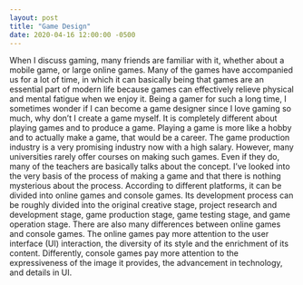```yaml
---
layout: post
title: "Game Design"
date: 2020-04-16 12:00:00 -0500
---
```


When I discuss gaming, many friends are familiar with it, whether about a mobile game, or large online games. Many of the games have accompanied us for a lot of time, in which it can basically being that games are an essential part of modern life because games can effectively relieve physical and mental fatigue when we enjoy it. Being a gamer for such a long time, I sometimes wonder if I can become a game designer since I love gaming so much, why don’t I create a game myself. It is completely different about playing games and to produce a game. Playing a game is more like a hobby and to actually make a game, that would be a career. The game production industry is a very promising industry now with a high salary. However, many universities rarely offer courses on making such games. Even if they do, many of the teachers are basically talks about the concept. I’ve looked into the very basis of the process of making a game and that there is nothing mysterious about the process. According to different platforms, it can be divided into online games and console games. Its development process can be roughly divided into the original creative stage, project research and development stage, game production stage, game testing stage, and game operation stage. There are also many differences between online games and console games. The online games pay more attention to the user interface (UI) interaction, the diversity of its style and the enrichment of its content. Differently, console games pay more attention to the expressiveness of the image it provides, the advancement in technology, and details in UI.

